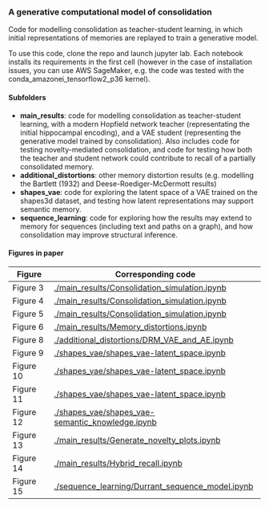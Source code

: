 
### A generative computational model of consolidation

Code for modelling consolidation as teacher-student learning, in which initial representations of memories are replayed to train a generative model.

To use this code, clone the repo and launch jupyter lab. Each notebook installs its requirements in the first cell (however in the case of installation issues, you can use AWS SageMaker, e.g. the code was tested with the conda_amazonei_tensorflow2_p36 kernel).

#### Subfolders

* **main_results**: code for modelling consolidation as teacher-student learning, with a modern Hopfield network teacher (representating the initial hippocampal encoding), and a VAE student (representing the generative model trained by consolidation). Also includes code for testing novelty-mediated consolidation, and code for testing how both the teacher and student network could contribute to recall of a partially consolidated memory.
* **additional_distortions**: other memory distortion results (e.g. modelling the Bartlett (1932) and Deese-Roediger-McDermott results)
* **shapes_vae**: code for exploring the latent space of a VAE trained on the shapes3d dataset, and testing how latent representations may support semantic memory.
* **sequence_learning**: code for exploring how the results may extend to memory for sequences (including text and paths on a graph), and how consolidation may improve structural inference.

#### Figures in paper

Figure | Corresponding code
--- | ---
Figure 3 | [./main_results/Consolidation_simulation.ipynb](./main_results/Consolidation_simulation.ipynb)
Figure 4 | [./main_results/Consolidation_simulation.ipynb](./main_results/Consolidation_simulation.ipynb)
Figure 5 | [./main_results/Consolidation_simulation.ipynb](./main_results/Consolidation_simulation.ipynb)
Figure 6 | [./main_results/Memory_distortions.ipynb](./main_results/Memory_distortions.ipynb)
Figure 8 | [./additional_distortions/DRM_VAE_and_AE.ipynb](./additional_distortions/DRM_VAE_and_AE.ipynb)
Figure 9 | [./shapes_vae/shapes_vae-latent_space.ipynb](./shapes_vae/shapes_vae-latent_space.ipynb)
Figure 10 | [./shapes_vae/shapes_vae-latent_space.ipynb](./shapes_vae/shapes_vae-latent_space.ipynb)
Figure 11 | [./shapes_vae/shapes_vae-latent_space.ipynb](./shapes_vae/shapes_vae-latent_space.ipynb)
Figure 12 | [./shapes_vae/shapes_vae-semantic_knowledge.ipynb](./shapes_vae/shapes_vae-semantic_knowledge.ipynb)
Figure 13 | [./main_results/Generate_novelty_plots.ipynb](./novelty_and_memory/Generate_novelty_plots.ipynb)
Figure 14 | [./main_results/Hybrid_recall.ipynb](./hybrid_recall/Hybrid_recall.ipynb)
Figure 15 | [./sequence_learning/Durrant_sequence_model.ipynb](./sequence_learning/Durrant_sequence_model.ipynb)


